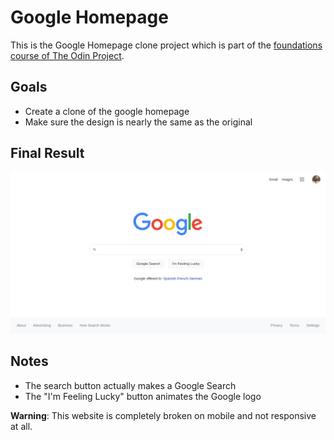 # Google Homepage

This is the Google Homepage clone project which is part of the [foundations
course of The Odin Project](https://www.theodinproject.com/paths/foundations/courses/foundations).

## Goals
- Create a clone of the google homepage
- Make sure the design is nearly the same as the original

## Final Result

![final result of the google search page clone](./src/assets/result.png)

## Notes
- The search button actually makes a Google Search
- The "I'm Feeling Lucky" button animates the Google logo

**Warning**: This website is completely broken on mobile and not responsive at all.
